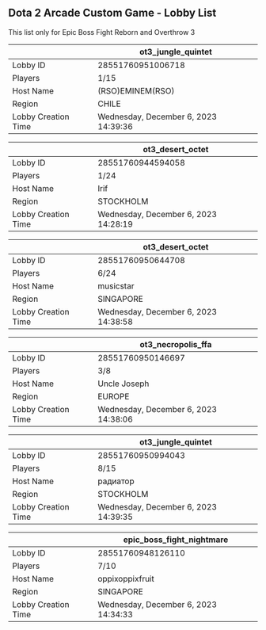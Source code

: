 ## Dota 2 Arcade Custom Game - Lobby List

This list only for Epic Boss Fight Reborn and Overthrow 3

|  | ot3_jungle_quintet |
| ------ | ------ |
| Lobby ID | 28551760951006718 |
| Players | 1/15 |
| Host Name | (RSO)EMINEM(RSO) |
| Region | CHILE |
| Lobby Creation Time | Wednesday, December 6, 2023 14:39:36 |


|  | ot3_desert_octet |
| ------ | ------ |
| Lobby ID | 28551760944594058 |
| Players | 1/24 |
| Host Name | Irif |
| Region | STOCKHOLM |
| Lobby Creation Time | Wednesday, December 6, 2023 14:28:19 |


|  | ot3_desert_octet |
| ------ | ------ |
| Lobby ID | 28551760950644708 |
| Players | 6/24 |
| Host Name | musicstar |
| Region | SINGAPORE |
| Lobby Creation Time | Wednesday, December 6, 2023 14:38:58 |


|  | ot3_necropolis_ffa |
| ------ | ------ |
| Lobby ID | 28551760950146697 |
| Players | 3/8 |
| Host Name | Uncle Joseph |
| Region | EUROPE |
| Lobby Creation Time | Wednesday, December 6, 2023 14:38:06 |


|  | ot3_jungle_quintet |
| ------ | ------ |
| Lobby ID | 28551760950994043 |
| Players | 8/15 |
| Host Name | радиатор |
| Region | STOCKHOLM |
| Lobby Creation Time | Wednesday, December 6, 2023 14:39:35 |


|  | epic_boss_fight_nightmare |
| ------ | ------ |
| Lobby ID | 28551760948126110 |
| Players | 7/10 |
| Host Name | oppixoppixfruit |
| Region | SINGAPORE |
| Lobby Creation Time | Wednesday, December 6, 2023 14:34:33 |


